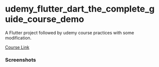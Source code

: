 # udemy_flutter_dart_the_complete_guide_course_demo

A Flutter project followed by udemy course practices with some modification.

[Course Link](https://www.udemy.com/course/learn-flutter-dart-to-build-ios-android-apps/)

### Screenshots